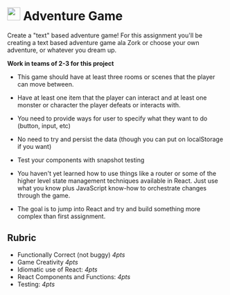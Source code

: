 <img src="https://cloud.githubusercontent.com/assets/478864/22186847/68223ce6-e0b1-11e6-8a62-0e3edc96725e.png" width=30> Adventure Game
===

Create a "text" based adventure game! For this assignment you'll be creating a 
text based adventure game ala Zork or choose your own adventure, or whatever you dream up.

**Work in teams of 2-3 for this project**

* This game should have at least three rooms or scenes that the player can move between. 

* Have at least one item that the player can interact and at least one monster or character
the player defeats or interacts with.

* You need to provide ways for user to specify what they want to do (button, input, etc) 

* No need to try and persist the data (though you can put on localStorage if you want)

* Test your components with snapshot testing

* You haven't yet learned how to use things like a router or some of the higher level state management
techniques available in React. Just use what you know plus JavaScript know-how to orchestrate changes through the game.

* The goal is to jump into React and try and build something more complex than first assignment.

## Rubric
* Functionally Correct (not buggy) *4pts*
* Game Creativity *4pts*
* Idiomatic use of React: *4pts*
* React Components and Functions: *4pts* 
* Testing: *4pts*